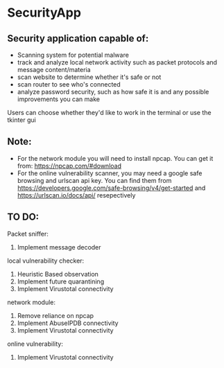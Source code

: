 # SecurityApp

## Security application capable of:
- Scanning system for potential malware
- track and analyze local network activity such as packet protocols and message content/materia
- scan website to determine whether it's safe or not
- scan router to see who's connected
- analyze password security, such as how safe it is and any possible improvements you can make

Users can choose whether they'd like to work in the terminal or use the tkinter gui

## Note:
- For the network module you will need to install npcap. You can get it from: https://npcap.com/#download
- For the online vulnerability scanner, you may need a google safe browsing and urlscan api key. You can find them from https://developers.google.com/safe-browsing/v4/get-started and https://urlscan.io/docs/api/ resepectively


## TO DO:
Packet sniffer:
1) Implement message decoder

local vulnerability checker:
1) Heuristic Based observation
2) Implement future quarantining
3) Implement Virustotal connectivity

network module:
1) Remove reliance on npcap
2) Implement AbuseIPDB connectivity
3) Implement Virustotal connectivity

online vulnerability:
1) Implement Virustotal connectivity


